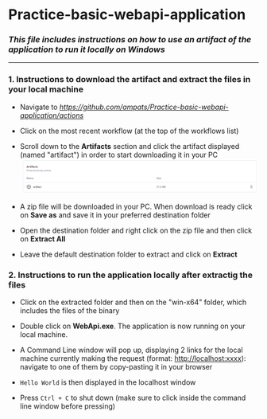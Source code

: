 # Practice-basic-webapi-application

### _This file includes instructions on how to use an artifact of the application to run it locally on Windows_
---

### 1. Instructions to download the artifact and extract the files in your local machine

- Navigate to *https://github.com/ampats/Practice-basic-webapi-application/actions*

- Click on the most recent workflow (at the top of the workflows list)

- Scroll down to the **Artifacts** section and click the artifact displayed (named "artifact") in order to start downloading it in your PC
![Download Artifact](.github/workflows/images/download_artifact.png?raw=true)

- A zip file will be downloaded in your PC. When download is ready click on **Save as** and save it in your preferred destination folder

- Open the destination folder and right click on the zip file and then click on **Extract All**

- Leave the default destination folder to extract and click on **Extract**

### 2. Instructions to run the application locally after extractig the files

- Click on the extracted folder and then on the "win-x64" folder, which includes the files of the binary

- Double click on **WebApi.exe**. The application is now running on your local machine. 

- A Command Line window will pop up, displaying 2 links for the local machine currently making the request (format: <http://localhost:xxxx>): navigate to one of them by copy-pasting it in your browser

- ``Hello World`` is then displayed in the localhost window

- Press ```Ctrl + C``` to shut down (make sure to click inside the command line window before pressing)

